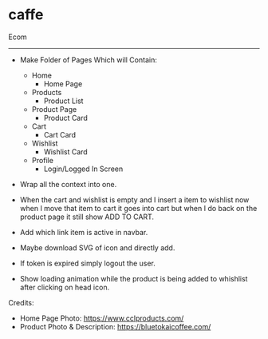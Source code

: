 # caffe

Ecom

---

-   Make Folder of Pages Which will Contain:
    -   Home
        -   Home Page
    -   Products
        -   Product List
    -   Product Page
        -   Product Card
    -   Cart
        -   Cart Card
    -   Wishlist
        -   Wishlist Card
    -   Profile
        -   Login/Logged In Screen
-   Wrap all the context into one.

-   When the cart and wishlist is empty and I insert a item to wishlist now when I move that item to cart it goes into cart but when I do back on the product page it still show ADD TO CART.

-   Add which link item is active in navbar.

-   Maybe download SVG of icon and directly add.

-   If token is expired simply logout the user.

-   Show loading animation while the product is being added to whishlist after clicking on head icon.

Credits:

-   Home Page Photo: https://www.cclproducts.com/
-   Product Photo & Description: https://bluetokaicoffee.com/
